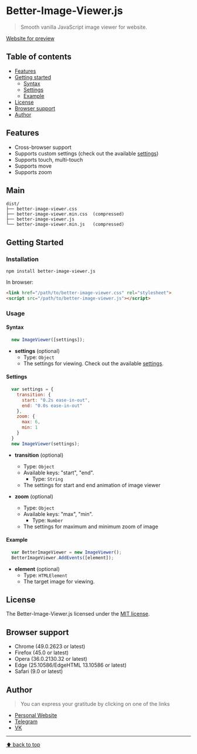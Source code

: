 # Better-Image-Viewer.js

> Smooth vanilla JavaScript image viewer for website.

[Website for preview](http://kenclaron.ru)

## Table of contents
- [Features](#features)
- [Getting started](#getting-started)
  - [Syntax](#syntax)
  - [Settings](#settings)
  - [Example](#example)
- [License](#license)
- [Browser support](#browser-support)
- [Author](#author)

## Features

- Cross-browser support
- Supports custom settings (check out the available [settings](#settings))
- Supports touch, multi-touch
- Supports move
- Supports zoom

## Main

```text
dist/
├── better-image-viewer.css
├── better-image-viewer.min.css  (compressed)
├── better-image-viewer.js
└── better-image-viewer.min.js   (compressed)
```

## Getting Started

### Installation

```
npm install better-image-viewer.js
```

In browser:

```html
<link href="/path/to/better-image-viewer.css" rel="stylesheet">
<script src="/path/to/better-image-viewer.js"></script>
```

### Usage

#### Syntax

```js
  new ImageViewer([settings]);
```

- **settings** (optional)
  - Type: `Object`
  - The settings for viewing. Check out the available [settings](#settings).

#### Settings

```js
  var settings = {
    transition: {
      start: "0.2s ease-in-out",
      end: "0.0s ease-in-out"
    },
    zoom: {
      max: 6,
      min: 1
    }
  }
  new ImageViewer(settings);
```

- **transition** (optional)
  - Type: `Object`
  - Available keys: "start", "end".
    - Type: `String`
  - The settings for start and end animation of image viewer

- **zoom** (optional)
  - Type: `Object`
  - Available keys: "max", "min".
    - Type: `Number`
  - The settings for maximum and minimum zoom of image

#### Example

```js
  var BetterImageViewer = new ImageViewer();
  BetterImageViewer.AddEvents([element]);
```

- **element** (optional)
  - Type: `HTMLElement`
  - The target image for viewing.

## License

The Better-Image-Viewer.js licensed under the [MIT license](https://opensource.org/licenses/MIT).

## Browser support

- Chrome (49.0.2623 or latest)
- Firefox (45.0 or latest)
- Opera (36.0.2130.32 or latest)
- Edge (25.10586/EdgeHTML 13.10586 or latest)
- Safari (9.0 or latest)

## Author

> You can express your gratitude by clicking on one of the links

- [Personal Website](http://kenclaron.ru)
- [Telegram](http://t.me/joinchat/AAAAAFZA0MAQ_0nopQKN_A)
- [VK](https://vk.com/club190729942)


___________________________________

[⬆ back to top](#table-of-contents)